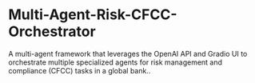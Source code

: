 # Multi-Agent-Risk-CFCC-Orchestrator
A multi-agent framework that leverages the OpenAI API and Gradio UI to orchestrate multiple specialized agents for risk management and compliance (CFCC) tasks in a global bank..

